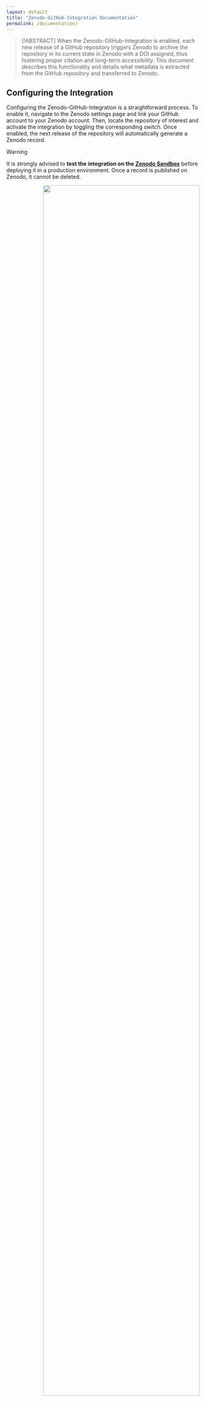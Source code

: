 ```yaml
---
layout: default
title: "Zenodo-GitHub-Integration Documentation"
permalink: /documentation/
---
```


> [!ABSTRACT]
> When the Zenodo-GitHub-Integration is enabled, each new release of a GitHub repository triggers Zenodo to archive the repository in its current state in Zenodo with a DOI assigned, thus fostering proper citation and long-term accessibility. This document describes this functionality and details what metadata is extracted from the GitHub repository and transferred to Zenodo.

## Configuring the Integration

Configuring the Zenodo-GitHub-Integration is a straightforward process. To enable it, navigate to the Zenodo settings page and link your GitHub account to your Zenodo account. Then, locate the repository of interest and activate the integration by toggling the corresponding switch. Once enabled, the next release of the repository will automatically generate a Zenodo record.

> [!WARNING]
> It is strongly advised to **test the integration on the [Zenodo Sandbox](https://sandbox.zenodo.org/)** before deploying it in a production environment. Once a record is published on Zenodo, it cannot be deleted.

<p align="right" width="100%">
    <img width="90%" src="images/integration_enabling.png">
    <br>
    <i>Enabling the GitHub-Zenodo-Integration.</i>
</p>


## Effects of the Integration 

As soon as a connection between a GitHub repository and Zenodo is established, each new release of the GitHub repository causes the Zenodo integration software (Zenodo agent) to download the repository as a compressed ZIP archive and to publish it subsequently on Zenodo as a new record (or a new version if a record was already created by a previous release). The Zenodo agent also extracts metadata from the GitHub repository and from its release, and uses it to populate the Zenodo record.

<p align="right" width="100%">
    <img width="90%" src="images/default_metadata.png">
    <br>
    <i>Default metadata extracted from the GitHub repository.</i>
</p>

Besides metadata that is extracted directly from the repository, the Zenodo agent also searches the root directory of the GitHub repository for certain files from which it can extract metadata for the Zenodo record. Namely, these files are `LICENSE`, `CITATION.cff`, and `.zenodo.json`. Refer to the [metadata mapping table](https://docs.google.com/spreadsheets/d/14XAITKJBJQ8JJBGAX_rkhZtm3W_4EjkQBwkY5Up6xEk/edit?usp=sharing) for details.

> [!NOTE]
> Data in the `.zenodo.json` file has the highest priority, followed by information in the `CITATION.cff` file, and then details in the `LICENSE` file. Lastly, any remaining data from the GitHub repository and its release is used, with release information taking precedence over repository information.

> [!WARNING]
> If both a Zenodo metadata file and a citation metadata file are present in the GitHub repository, the Zenodo agent will completely ignore the citation metadata file.

<p align="right" width="100%">
    <img width="90%" src="images/metadata_sources.png">
    <br>
    <i>Different sources from which the Zenodo agent extracts metadata (non-comprehensive).</i>
</p>


### Recommendations

- Use a metadata file (`CITATION.cff` or `.zenodo.json`).
  
- Do not include license information in the metadata file, but let the
Zenodo agent interpret the `LICENSE` file itself.

- Handle the version management via the GitHub release tags.
 
- When using the Zenodo metadata file, only enter
information that is consistent over multiple releases.


## Metadata File References

### `LICENSE`

If a license file is found in the root directory of the repository, the Zenodo agent reads the file and generates a corresponding metadata entry for the Zenodo record, thereby overwriting the default license (CC-BY-4.0). Although, the Zenodo metadata schema supports multi-licensing, if more than one license is found in the GitHub repository, only one of them is used for the metadata of the Zenodo record (whichever comes first alphabetically).

> [!NOTE] 
> If the license text is erroneous, the process fails and nothing is published on Zenodo. Ideally, use the [GitHub license templates](https://docs.github.com/en/communities/setting-up-your-project-for-healthy-contributions/adding-a-license-to-a-repository) to generate the license text.

License information in the `CITATION.cff` file or `.zenodo.json` file cause the Zenodo agent to ignore any license file present in the repository.

### `CITATION.cff`

“`CITATION.cff` files are plain text files with human- and machine-readable citation information for software (and datasets). Code developers can include them in their repositories to let others know how to correctly cite their software” ([Citation File Format](https://citation-file-format.github.io/)).

If a citation metadata file is found in the root directory of the GitHub repository, the Zenodo agent fetches its contents and fills the metadata fields of the Zenodo record accordingly, thereby overwriting default metadata. Only a subset of the citation metadata fields is interpreted by the Zenodo agent. These fields are `abstract`, `authors`, `keywords`, `license`, `title` and `message`. The mapping is detailed in the [metadata mapping table](https://docs.google.com/spreadsheets/d/14XAITKJBJQ8JJBGAX_rkhZtm3W_4EjkQBwkY5Up6xEk/edit?usp=sharing).

> [!NOTE]
>  If the citation metadata file is structurally invalid or contains invalid values, the process fails and nothing is published on Zenodo. Ideally, use the [CFF INIT tool](https://citation-file-format.github.io/cff-initializer-javascript/#/) to create valid citation metadata files.

> [!TIP]
> Comprehensive [Guide to Citation File Format schema version 1.2.0](https://github.com/citation-file-format/citation-file-format/blob/main/schema-guide.md).
> 
> The source code for the interpretation of the `CITATION.cff` file is defined in [zenodo-rdm/site/zenodo_rdm/github](https://github.com/zenodo/zenodo-rdm/blob/master/site/zenodo_rdm/github/).



### `.zenodo.json`

The Zenodo metadata file is similar to the citation metadata file, but with the explicit and sole function of providing predefined metadata for the Zenodo record to the Zenodo agent. As such, it allows defining nearly each metadata field of the resulting Zenodo record. Details can be found on the [Zenodo developers page](https://developers.zenodo.org/#add-metadata-to-your-github-repository-release).


> [!NOTE]
> Every information defined in the Zenodo metadata file is transmitted to the resulting Zenodo record as is. This means, for example, not changing the version value in the Zenodo metadata file across multiple releases results in multiple Zenodo record versions with the same version label. 
<p align="right" width="100%">
    <img width="50%" src="images/same_versions.png"><br>
    <i>Different versions, same version labels.</i>
</p>

> [!NOTE]
> If the Zenodo metadata file is structurally invalid or contains invalid values, the process fails and nothing is published on Zenodo. Ideally, validate your Zenodo metadata file against the [Zenodo record legacy schema](https://github.com/zenodo/zenodo/blob/master/zenodo/modules/deposit/jsonschemas/deposits/records/legacyrecord.json). To do this, e.g., go to [JSON Schema Validator](https://www.jsonschemavalidator.net/), paste the schema in the left box, and your Zenodo metadata file in the right box.

> [!TIP]
> The source code for the interpretation of the `.zenodo.json` file is defined in [zenodo-rdm/site/zenodo_rdm/github](https://github.com/zenodo/zenodo-rdm/blob/master/site/zenodo_rdm/github/) and [zenodo-rdm/site/zenodo_rdm/legacy/deserializers](https://github.com/zenodo/zenodo-rdm/tree/master/site/zenodo_rdm/legacy/deserializers).



## Limitations

It is not possible to link a GitHub repository with an existing Zenodo record. Populating the `doi` field in the [Zenodo Metadata File](#subsec:zenodo-json) has no effect. It is [impossible to reserve a DOI for a GitHub release](https://support.zenodo.org/help/en-gb/24-github-integration/73-can-i-pre-reserved-a-doi-before-a-github-release) or to get informed about the DOI before it is being minted upon the GitHub release.

